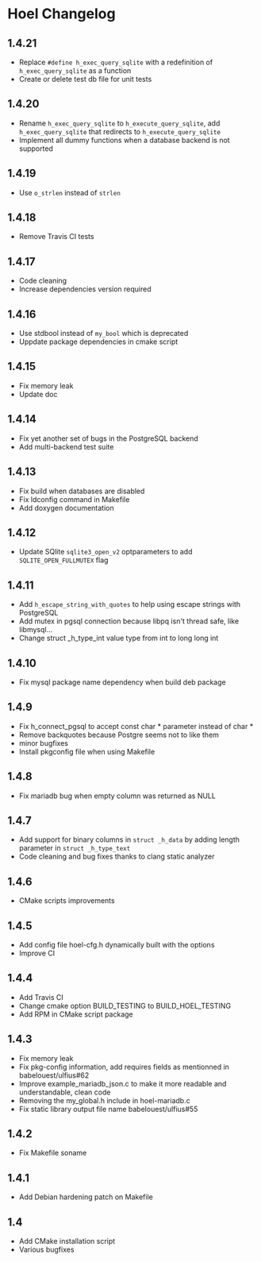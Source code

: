 # Hoel Changelog

## 1.4.21

- Replace `#define h_exec_query_sqlite` with a redefinition of `h_exec_query_sqlite` as a function
- Create or delete test db file for unit tests

## 1.4.20

- Rename `h_exec_query_sqlite` to `h_execute_query_sqlite`, add `h_exec_query_sqlite` that redirects to `h_execute_query_sqlite`
- Implement all dummy functions when a database backend is not supported

## 1.4.19

- Use `o_strlen` instead of `strlen`

## 1.4.18

- Remove Travis CI tests

## 1.4.17

- Code cleaning
- Increase dependencies version required

## 1.4.16

- Use stdbool instead of `my_bool` which is deprecated
- Uppdate package dependencies in cmake script

## 1.4.15

- Fix memory leak
- Update doc

## 1.4.14

- Fix yet another set of bugs in the PostgreSQL backend
- Add multi-backend test suite

## 1.4.13

- Fix build when databases are disabled
- Fix ldconfig command in Makefile
- Add doxygen documentation

## 1.4.12

- Update SQlite `sqlite3_open_v2` optparameters to add `SQLITE_OPEN_FULLMUTEX` flag

## 1.4.11

- Add `h_escape_string_with_quotes` to help using escape strings with PostgreSQL
- Add mutex in pgsql connection because libpq isn't thread safe, like libmysql...
- Change struct _h_type_int value type from int to long long int

## 1.4.10

- Fix mysql package name dependency when build deb package

## 1.4.9

- Fix h_connect_pgsql to accept const char * parameter instead of char *
- Remove backquotes because Postgre seems not to like them
- minor bugfixes
- Install pkgconfig file when using Makefile

## 1.4.8

- Fix mariadb bug when empty column was returned as NULL

## 1.4.7

- Add support for binary columns in `struct _h_data` by adding length parameter in `struct _h_type_text`
- Code cleaning and bug fixes thanks to clang static analyzer

## 1.4.6

- CMake scripts improvements

## 1.4.5

- Add config file hoel-cfg.h dynamically built with the options
- Improve CI

## 1.4.4

- Add Travis CI
- Change cmake option BUILD_TESTING to BUILD_HOEL_TESTING
- Add RPM in CMake script package

## 1.4.3

- Fix memory leak
- Fix pkg-config information, add requires fields as mentionned in babelouest/ulfius#62
- Improve example_mariadb_json.c to make it more readable and understandable, clean code
- Removing the my_global.h include in hoel-mariadb.c
- Fix static library output file name babelouest/ulfius#55

## 1.4.2

- Fix Makefile soname

## 1.4.1

- Add Debian hardening patch on Makefile

## 1.4

- Add CMake installation script
- Various bugfixes
